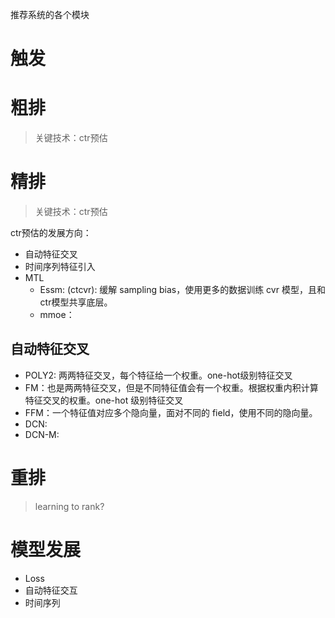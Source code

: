 推荐系统的各个模块



# 触发



# 粗排

> 关键技术：ctr预估

# 精排

> 关键技术：ctr预估

ctr预估的发展方向：

* 自动特征交叉
* 时间序列特征引入
* MTL
  * Essm: (ctcvr): 缓解 sampling bias，使用更多的数据训练 cvr 模型，且和ctr模型共享底层。
  * mmoe：



## 自动特征交叉

* POLY2:  两两特征交叉，每个特征给一个权重。one-hot级别特征交叉
* FM：也是两两特征交叉，但是不同特征值会有一个权重。根据权重内积计算 特征交叉的权重。one-hot 级别特征交叉
* FFM：一个特征值对应多个隐向量，面对不同的 field，使用不同的隐向量。
* DCN:
* DCN-M:



# 重排

> learning to rank?





# 模型发展

* Loss
* 自动特征交互
* 时间序列